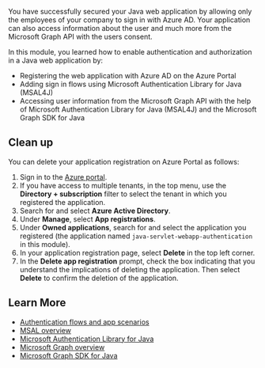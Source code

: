 <!--

See here for general guidance on summary units: https://review.docs.microsoft.com/en-us/learn-docs/docs/id-guidance-module-summary-unit?branch=master

The final unit of a module must follow the above guidance, and be named "Summary".

Modules that use the sandbox should usually contain the following include in the summary unit:
[!include[](../../../includes/azure-sandbox-cleanup.md)]

Summary units often contain a subsection called "Learn more" or "Further reading", with a bulleted list of appropriate external links

-->

You have successfully secured your Java web application by allowing only the employees of your company to sign in with Azure AD. Your application can also access information about the user and much more from the Microsoft Graph API with the users consent.

 In this module, you learned how to enable authentication and authorization in a Java web application by:

- Registering the web application with Azure AD on the Azure Portal
- Adding sign in flows using Microsoft Authentication Library for Java (MSAL4J)
- Accessing user information from the Microsoft Graph API with the help of Microsoft Authentication Library for Java (MSAL4J) and the Microsoft Graph SDK for Java

## Clean up

You can delete your application registration on Azure Portal as follows:

1. Sign in to the [Azure portal](https://portal.azure.com/).
1. If you have access to multiple tenants, in the top menu, use the **Directory + subscription** filter to select the tenant in which you registered the application.
1. Search for and select **Azure Active Directory**.
1. Under **Manage**, select **App registrations**.
1. Under **Owned applications**, search for and select the application you registered (the application named `java-servlet-webapp-authentication` in this module).
1. In your application registration page, select **Delete** in the top left corner.
1. In the **Delete app registration** prompt, check the box indicating that you understand the implications of deleting the application. Then select **Delete** to confirm the deletion of the application.

## Learn More

- [Authentication flows and app scenarios](https://docs.microsoft.com/azure/active-directory/develop/authentication-flows-app-scenarios)
- [MSAL overview](https://docs.microsoft.com/azure/active-directory/develop/msal-overview)
- [Microsoft Authentication Library for Java](https://github.com/AzureAD/microsoft-authentication-library-for-java)
- [Microsoft Graph overview](https://docs.microsoft.com/graph/overview)
- [Microsoft Graph SDK for Java](https://github.com/microsoftgraph/msgraph-sdk-java)